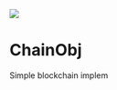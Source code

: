 ![](https://github.com/oubenal/ChainObj/workflows/.NET%20Core%20CI/badge.svg)

# ChainObj
Simple blockchain implem
